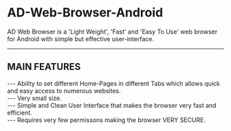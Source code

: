# AD-Web-Browser-Android

AD Web Browser is a 'Light Weight', 'Fast' and 'Easy To Use' web browser for Android with simple but effective user-interface.

----------------------------------------  
MAIN FEATURES  
----------------------------------------  
--- Ability to set different Home-Pages in different Tabs which allows quick and easy access to numerous websites.  
--- Very small size.  
--- Simple and Clean User Interface that makes the browser very fast and efficient.  
--- Requires very few permissons making the browser VERY SECURE.  
